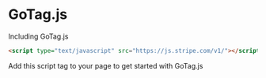 GoTag.js
========

Including GoTag.js

```html
<script type="text/javascript" src="https://js.stripe.com/v1/"></script>
```

Add this script tag to your page to get started with GoTag.js